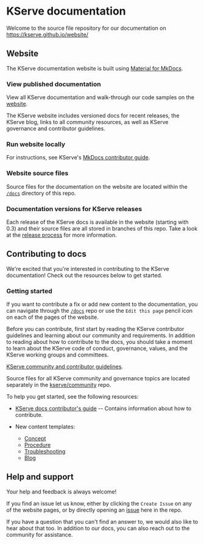 # KServe documentation

Welcome to the source file repository for our documentation on
https://kserve.github.io/website/

## Website

The KServe documentation website is built using [Material for MkDocs](https://squidfunk.github.io/mkdocs-material/).

### View published documentation

View all KServe documentation and walk-through our code samples on the
[website](https://kserve.github.io/website/).

The KServe website includes versioned docs for recent releases, the KServe
blog, links to all community resources, as well as KServe governance and
contributor guidelines.

### Run website locally

For instructions, see KServe's [MkDocs contributor guide](docs/help/contributor/mkdocs-contributor-guide.md).

### Website source files

Source files for the documentation on the website are located within the
[`/docs`](docs) directory of this repo.

### Documentation versions for KServe releases

Each release of the KServe docs is available in the website (starting with 0.3)
and their source files are all stored in branches of this repo. Take a look at
the [release process](https://github.com/kserve/kserve/blob/master/release/RELEASE_PROCESS_v2.md)
for more information.

## Contributing to docs

We're excited that you're interested in contributing to the KServe documentation! Check out the resources below to get started.

### Getting started

If you want to contribute a fix or add new content to the documentation, you can
navigate through the [`/docs`](docs) repo or use the `Edit this page` pencil icon on each of the pages of
the website.

Before you can contribute, first start by reading the KServe contributor
guidelines and learning about our community and requirements. In addition to
reading about how to contribute to the docs, you should take a moment to learn
about the KServe code of conduct, governance, values, and the KServe working
groups and committees.

[KServe community and contributor guidelines](https://github.com/kserve/kserve/blob/master/CONTRIBUTING.md).

Source files for all KServe community and governance topics are located
separately in the [kserve/community](docs/community/)
repo.

To help you get started, see the following resources:

- [KServe docs contributor's guide](docs/help/contributor/) -- Contains information about how
  to contribute.

- New content templates:
  - [Concept](docs/help/contributor/templates/template-concept.md)
  - [Procedure](docs/help/contributor/templates/template-procedure.md)
  - [Troubleshooting](docs/help/contributor/templates/template-troubleshooting.md)
  - [Blog](docs/help/contributor/templates/template-blog.md)

## Help and support

Your help and feedback is always welcome!

If you find an issue let us know, either by clicking the `Create Issue` on any
of the website pages, or by directly opening an
[issue](https://github.com/kserve/website/issues/new/choose) here in the repo.

If you have a question that you can't find an answer to, we would also like to
hear about that too. In addition to our docs, you can also reach out to the
community for assistance.
